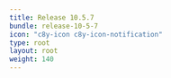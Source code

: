 ```yaml
---
title: Release 10.5.7
bundle: release-10-5-7
icon: "c8y-icon c8y-icon-notification"
type: root
layout: root
weight: 140
---
```

